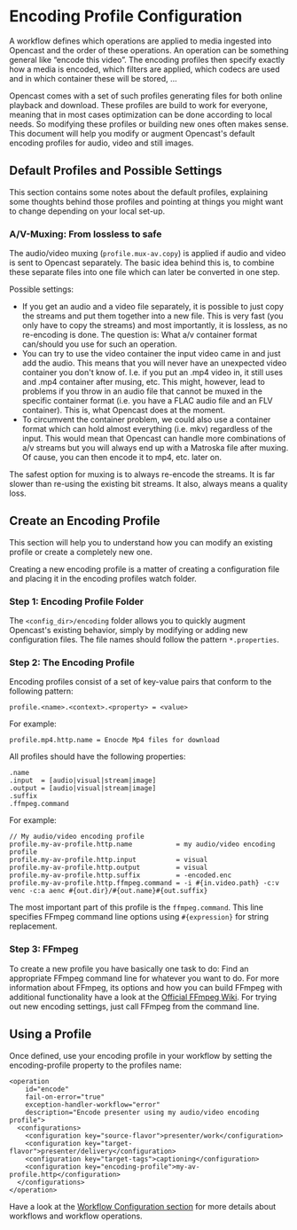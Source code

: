 Encoding Profile Configuration
==============================

A workflow defines which operations are applied to media ingested into Opencast and the order of these operations. An
operation can be something general like “encode this video”. The encoding profiles then specify exactly how a media is
encoded, which filters are applied, which codecs are used and in which container these will be stored, …

Opencast comes with a set of such profiles generating files for both online playback and download. These profiles are
build to work for everyone, meaning that in most cases optimization can be done according to local needs. So modifying
these profiles or building new ones often makes sense. This document will help you modify or augment Opencast's
default encoding profiles for audio, video and still images.

Default Profiles and Possible Settings
--------------------------------------

This section contains some notes about the default profiles, explaining some thoughts behind those profiles and pointing
at things you might want to change depending on your local set-up.

### A/V-Muxing: From lossless to safe

The audio/video muxing (`profile.mux-av.copy`) is applied if audio and video is sent to Opencast separately. The basic
idea behind this is, to combine these separate files into one file which can later be converted in one step.

Possible settings:

*  If you get an audio and a video file separately, it is possible to just copy the streams and put them together into a
   new file. This is very fast (you only have to copy the streams) and most importantly, it is lossless, as no
   re-encoding is done. The question is: What a/v container format can/should you use for such an operation.
*  You can try to use the video container the input video came in and just add the audio. This means that you will never
   have an unexpected video container you don't know of. I.e. if you put an .mp4 video in, it still uses and .mp4
   container after musing, etc. This might, however, lead to problems if you throw in an audio file that cannot be muxed
   in the specific container format (i.e. you have a FLAC audio file and an FLV container). This is, what Opencast
   does at the moment.
*  To circumvent the container problem, we could also use a container format which can hold almost everything (i.e. mkv)
   regardless of the input. This would mean that Opencast can handle more combinations of a/v streams but you will
   always end up with a Matroska file after muxing. Of cause, you can then encode it to mp4, etc. later on.

The safest option for muxing is to always re-encode the streams. It is far slower than re-using the existing bit
streams. It also, always means a quality loss.


Create an Encoding Profile
--------------------------

This section will help you to understand how you can modify an existing profile or create a completely new one.

Creating a new encoding profile is a matter of creating a configuration file and placing it in the encoding profiles
watch folder.

### Step 1: Encoding Profile Folder

The `<config_dir>/encoding` folder allows you to quickly augment Opencast's existing behavior, simply by modifying or
adding new configuration files. The file names should follow the pattern `*.properties`.


### Step 2: The Encoding Profile

Encoding profiles consist of a set of key-value pairs that conform to the following pattern:

    profile.<name>.<context>.<property> = <value>

For example:

    profile.mp4.http.name = Enocde Mp4 files for download

All profiles should have the following properties:

    .name
    .input  = [audio|visual|stream|image]
    .output = [audio|visual|stream|image]
    .suffix
    .ffmpeg.command

For example:

    // My audio/video encoding profile
    profile.my-av-profile.http.name           = my audio/video encoding profile
    profile.my-av-profile.http.input          = visual
    profile.my-av-profile.http.output         = visual
    profile.my-av-profile.http.suffix         = -encoded.enc
    profile.my-av-profile.http.ffmpeg.command = -i #{in.video.path} -c:v venc -c:a aenc #{out.dir}/#{out.name}#{out.suffix}

The most important part of this profile is the `ffmpeg.command`. This line specifies FFmpeg command line options using
`#{expression}` for string replacement.


### Step 3: FFmpeg

To create a new profile you have basically one task to do: Find an appropriate FFmpeg command line for whatever you want
to do. For more information about FFmpeg, its options and how you can build FFmpeg with additional functionality have a
look at the [Official FFmpeg Wiki](http://trac.ffmpeg.org/wiki). For trying out new encoding settings, just call FFmpeg
from the command line.


Using a Profile
---------------

Once defined, use your encoding profile in your workflow by setting the encoding-profile property to the profiles name:

    <operation
        id="encode"
        fail-on-error="true"
        exception-handler-workflow="error"
        description="Encode presenter using my audio/video encoding profile">
      <configurations>
        <configuration key="source-flavor">presenter/work</configuration>
        <configuration key="target-flavor">presenter/delivery</configuration>
        <configuration key="target-tags">captioning</configuration>
        <configuration key="encoding-profile">my-av-profile.http</configuration>
      </configurations>
    </operation>

Have a look at the [Workflow Configuration section](workflow.md) for more details about workflows and workflow
operations.
